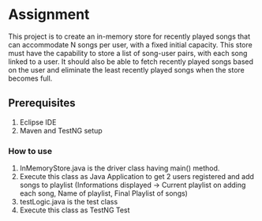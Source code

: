 # Assignment

This project is to create an in-memory store for recently played songs that can accommodate N songs per user, 
with a fixed initial capacity. This store must have the capability to store a list of song-user pairs, with each song linked to a user. 
It should also be able to fetch recently played songs based on the user and eliminate the least recently played songs when the store becomes full.

## Prerequisites

1. Eclipse IDE 
2. Maven and TestNG setup 

### How to use 

1. InMemoryStore.java is the driver class having main() method. 
2. Execute this class as Java Application to get 2 users registered and add songs to playlist 
(Informations displayed -> Current playlist on adding each song, Name of playlist, Final Playlist of songs)
3. testLogic.java is the test class 
4. Execute this class as TestNG Test 

